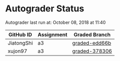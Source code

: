 # Autograder Status
Autograder last run at: October 08, 2018 at 11:40

| GitHub ID | Assignment | Graded Branch |
|-----------|------------|---------------|
| JiatongShi | a3 | [graded-edd66b](https://github.com/Fall2018COMP401-001/a3-JiatongShi/tree/graded-edd66b) | 
| xujon97 | a3 | [graded-378306](https://github.com/Fall2018COMP401-001/a3-xujon97/tree/graded-378306) | 
